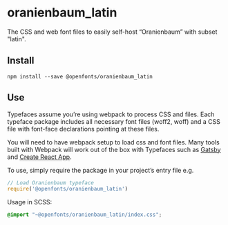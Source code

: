 
# oranienbaum_latin

The CSS and web font files to easily self-host “Oranienbaum” with subset "latin".

## Install

`npm install --save @openfonts/oranienbaum_latin`

## Use

Typefaces assume you’re using webpack to process CSS and files. Each typeface
package includes all necessary font files (woff2, woff) and a CSS file with
font-face declarations pointing at these files.

You will need to have webpack setup to load css and font files. Many tools built
with Webpack will work out of the box with Typefaces such as [Gatsby](https://github.com/gatsbyjs/gatsby)
and [Create React App](https://github.com/facebookincubator/create-react-app).

To use, simply require the package in your project’s entry file e.g.

```javascript
// Load Oranienbaum typeface
require('@openfonts/oranienbaum_latin')
```

Usage in SCSS:
```scss
@import "~@openfonts/oranienbaum_latin/index.css";
```
